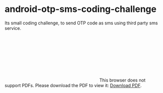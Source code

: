 # android-otp-sms-coding-challenge
Its small coding challenge, to send OTP code as sms using third party sms service.

<object data="https://dropbox.com/s/a2ofz09sdro5ltp/KisanNetworkCodingChallenge-Completed.pdf" type="application/pdf" width="700px" height="700px">
    <embed src="https://dropbox.com/s/a2ofz09sdro5ltp/KisanNetworkCodingChallenge-Completed.pdf">
        This browser does not support PDFs. Please download the PDF to view it: <a href="https://dropbox.com/s/a2ofz09sdro5ltp/KisanNetworkCodingChallenge-Completed.pdf">Download PDF</a>.</p>
    </embed>
</object>
